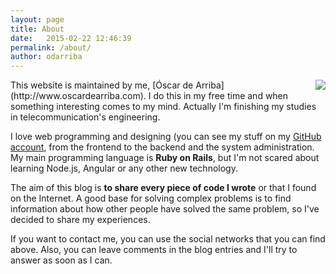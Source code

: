 ```yaml
---
layout: page
title: About
date:   2015-02-22 12:46:39
permalink: /about/
author: odarriba
---
```


<img style="float: right" src="{{ site.url }}/assets/about.jpg">
This website is maintained by me, [Óscar de Arriba](http://www.oscardearriba.com). I do this in my free time and when something interesting comes to my mind. Actually I'm finishing my studies in telecommunication's engineering.

I love web programming and designing (you can see my stuff on my [GitHub account](github.com/odarriba), from the frontend to the backend and the system administration. My main programming language is **Ruby on Rails**, but I'm not scared about learning Node.js, Angular or any other new technology.

The aim of this blog is **to share every piece of code I wrote** or that I found on the Internet. A good base for solving complex problems is to find information about how other people have solved the same problem, so I've decided to share my experiences.

If you want to contact me, you can use the social networks that you can find above. Also, you can leave comments in the blog entries and I'll try to answer as soon as I can.
